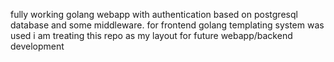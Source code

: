 
fully working golang webapp with authentication based on postgresql database and some middleware.
for frontend golang templating system was used
i am treating this repo as my layout for future webapp/backend development 
